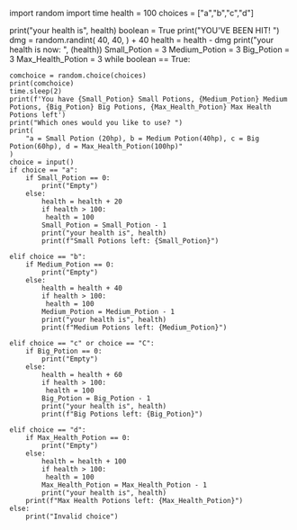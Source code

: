 import random
import time
health = 100
choices = ["a","b","c","d"]

print("your health is", health)
boolean = True
print("YOU'VE BEEN HIT! ")
dmg = random.randint(
    40,
    40,
) + 40
health = health - dmg
print("your health is now: ", (health))
Small_Potion = 3 
Medium_Potion = 3
Big_Potion = 3
Max_Health_Potion = 3
while boolean == True:
  
    comchoice = random.choice(choices)
    print(comchoice)
    time.sleep(2)
    print(f'You have {Small_Potion} Small Potions, {Medium_Potion} Medium Potions, {Big_Potion} Big Potions, {Max_Health_Potion} Max Health Potions left')
    print("Which ones would you like to use? ")
    print(
        "a = Small Potion (20hp), b = Medium Potion(40hp), c = Big Potion(60hp), d = Max_Health_Potion(100hp)"
    )
    choice = input()
    if choice == "a":
        if Small_Potion == 0:
            print("Empty")
        else:
            health = health + 20
            if health > 100:
             health = 100
            Small_Potion = Small_Potion - 1
            print("your health is", health)
            print(f"Small Potions left: {Small_Potion}")

    elif choice == "b":
        if Medium_Potion == 0:
            print("Empty")
        else:
            health = health + 40
            if health > 100:
             health = 100
            Medium_Potion = Medium_Potion - 1
            print("your health is", health)
            print(f"Medium Potions left: {Medium_Potion}")

    elif choice == "c" or choice == "C":
        if Big_Potion == 0:
            print("Empty")
        else:
            health = health + 60
            if health > 100:
             health = 100
            Big_Potion = Big_Potion - 1
            print("your health is", health)
            print(f"Big Potions left: {Big_Potion}")

    elif choice == "d":
        if Max_Health_Potion == 0:
            print("Empty")
        else:
            health = health + 100
            if health > 100:
             health = 100
            Max_Health_Potion = Max_Health_Potion - 1
            print("your health is", health)
        print(f"Max Health Potions left: {Max_Health_Potion}")
    else:
        print("Invalid choice")
